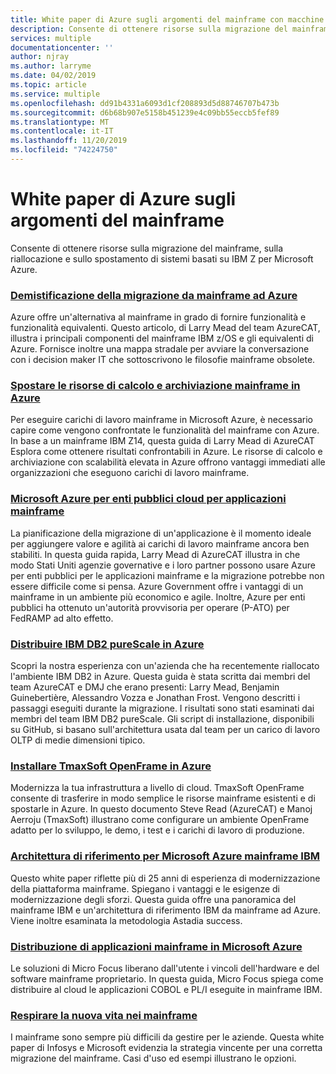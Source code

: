 ```yaml
---
title: White paper di Azure sugli argomenti del mainframe con macchine virtuali di Azure e archiviazione di Azure
description: Consente di ottenere risorse sulla migrazione del mainframe, sulla riallocazione e sullo spostamento di sistemi basati su IBM Z per Microsoft Azure.
services: multiple
documentationcenter: ''
author: njray
ms.author: larryme
ms.date: 04/02/2019
ms.topic: article
ms.service: multiple
ms.openlocfilehash: dd91b4331a6093d1cf208893d5d88746707b473b
ms.sourcegitcommit: d6b68b907e5158b451239e4c09bb55eccb5fef89
ms.translationtype: MT
ms.contentlocale: it-IT
ms.lasthandoff: 11/20/2019
ms.locfileid: "74224750"
---
```

# <a name="azure-white-papers-about-mainframe-topics"></a>White paper di Azure sugli argomenti del mainframe

Consente di ottenere risorse sulla migrazione del mainframe, sulla riallocazione e sullo spostamento di sistemi basati su IBM Z per Microsoft Azure.

### <a name="demystifying-mainframe-to-azure-migrationhttpsazuremicrosoftcomresourcesdemystifying-mainframe-to-azure-migration"></a>[Demistificazione della migrazione da mainframe ad Azure](https://azure.microsoft.com/resources/demystifying-mainframe-to-azure-migration/)

Azure offre un'alternativa al mainframe in grado di fornire funzionalità e funzionalità equivalenti. Questo articolo, di Larry Mead del team AzureCAT, illustra i principali componenti del mainframe IBM z/OS e gli equivalenti di Azure. Fornisce inoltre una mappa stradale per avviare la conversazione con i decision maker IT che sottoscrivono le filosofie mainframe obsolete.

### <a name="move-mainframe-compute-and-storage-to-azurehttpsazuremicrosoftcomresourcesmove-mainframe-compute-and-storage-to-azure"></a>[Spostare le risorse di calcolo e archiviazione mainframe in Azure](https://azure.microsoft.com/resources/move-mainframe-compute-and-storage-to-azure/)

Per eseguire carichi di lavoro mainframe in Microsoft Azure, è necessario capire come vengono confrontate le funzionalità del mainframe con Azure. In base a un mainframe IBM Z14, questa guida di Larry Mead di AzureCAT Esplora come ottenere risultati confrontabili in Azure. Le risorse di calcolo e archiviazione con scalabilità elevata in Azure offrono vantaggi immediati alle organizzazioni che eseguono carichi di lavoro mainframe.

### <a name="microsoft-azure-government-cloud-for-mainframe-applicationshttpsazuremicrosoftcomresourcesmicrosoft-azure-government-cloud-for-mainframe-applications"></a>[Microsoft Azure per enti pubblici cloud per applicazioni mainframe](https://azure.microsoft.com/resources/microsoft-azure-government-cloud-for-mainframe-applications/)

La pianificazione della migrazione di un'applicazione è il momento ideale per aggiungere valore e agilità ai carichi di lavoro mainframe ancora ben stabiliti. In questa guida rapida, Larry Mead di AzureCAT illustra in che modo Stati Uniti agenzie governative e i loro partner possono usare Azure per enti pubblici per le applicazioni mainframe e la migrazione potrebbe non essere difficile come si pensa. Azure Government offre i vantaggi di un mainframe in un ambiente più economico e agile. Inoltre, Azure per enti pubblici ha ottenuto un'autorità provvisoria per operare (P-ATO) per FedRAMP ad alto effetto.

### <a name="deploy-ibm-db2-purescale-on-azurehttpsazuremicrosoftcomresourcesdeploy-ibm-db2-purescale-on-azure"></a>[Distribuire IBM DB2 pureScale in Azure](https://azure.microsoft.com/resources/deploy-ibm-db2-purescale-on-azure/)

Scopri la nostra esperienza con un'azienda che ha recentemente riallocato l'ambiente IBM DB2 in Azure. Questa guida è stata scritta dai membri del team AzureCAT e DMJ che erano presenti: Larry Mead, Benjamin Guinebertière, Alessandro Vozza e Jonathan Frost. Vengono descritti i passaggi eseguiti durante la migrazione. I risultati sono stati esaminati dai membri del team IBM DB2 pureScale. Gli script di installazione, disponibili su GitHub, si basano sull'architettura usata dal team per un carico di lavoro OLTP di medie dimensioni tipico.

### <a name="install-tmaxsoft-openframe-on-azurehttpsazuremicrosoftcomresourcesinstall-tmaxsoft-openframe-on-azure"></a>[Installare TmaxSoft OpenFrame in Azure](https://azure.microsoft.com/resources/install-tmaxsoft-openframe-on-azure/)

Modernizza la tua infrastruttura a livello di cloud. TmaxSoft OpenFrame consente di trasferire in modo semplice le risorse mainframe esistenti e di spostarle in Azure. In questo documento Steve Read (AzureCAT) e Manoj Aerroju (TmaxSoft) illustrano come configurare un ambiente OpenFrame adatto per lo sviluppo, le demo, i test e i carichi di lavoro di produzione.

### <a name="ibm-mainframe-to-microsoft-azure-reference-architecturehttpswwwastadiacomwhitepaperibm-mainframe-to-microsoft-azure"></a>[Architettura di riferimento per Microsoft Azure mainframe IBM](https://www.astadia.com/whitepaper/ibm-mainframe-to-microsoft-azure)

Questo white paper riflette più di 25 anni di esperienza di modernizzazione della piattaforma mainframe. Spiegano i vantaggi e le esigenze di modernizzazione degli sforzi. Questa guida offre una panoramica del mainframe IBM e un'architettura di riferimento IBM da mainframe ad Azure. Viene inoltre esaminata la metodologia Astadia success.

### <a name="deploying-mainframe-applications-to-microsoft-azurehttpswwwmicrofocuscommediawhite-paperdeploying_mainframe_applications_to_microsoft_azure_wppdf"></a>[Distribuzione di applicazioni mainframe in Microsoft Azure](https://www.microfocus.com/media/white-paper/deploying_mainframe_applications_to_microsoft_azure_wp.pdf)

Le soluzioni di Micro Focus liberano dall'utente i vincoli dell'hardware e del software mainframe proprietario. In questa guida, Micro Focus spiega come distribuire al cloud le applicazioni COBOL e PL/I eseguite in mainframe IBM.

### <a name="breathe-new-life-into-mainframeshttpswwwinfosyscomservicesmodernizationbreathe-new-life-mainframeshtml"></a>[Respirare la nuova vita nei mainframe](https://www.infosys.com/services/modernization/breathe-new-life-mainframes.html)

 I mainframe sono sempre più difficili da gestire per le aziende. Questa white paper di Infosys e Microsoft evidenzia la strategia vincente per una corretta migrazione del mainframe. Casi d'uso ed esempi illustrano le opzioni.